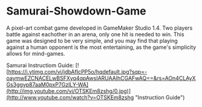 # Samurai-Showdown-Game

A pixel-art combat game developed in GameMaker Studio 1.4.
Two players battle against eachother in an arena, only one hit is needed to win.
This game was designed to be very simple, and you may find that playing against a human opponent is the most entertaining, as the game's simplicity allows for mind-games.

Samurai Instructiom Guide:
[![https://i.ytimg.com/vi/jdbAfIcPP5o/hqdefault.jpg?sqp=-oaymwEZCNACELwBSFXyq4qpAwsIARUAAIhCGAFwAQ==&rs=AOn4CLAyXGs3ggvp87aaM0pxP7GzlLY-WA](http://img.youtube.com/vi/OTSKEm8zshg/0.jpg)](http://www.youtube.com/watch?v=OTSKEm8zshg "Instruction Guide")
